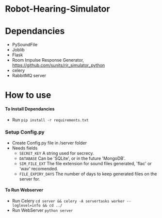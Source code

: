 # Robot-Hearing-Simulator


# Dependancies
- PySoundFile
- Joblib
- Flask
- Room Impulse Response Generator, https://github.com/sunits/rir_simulator_python
- celery
- RabbitMQ server

# How to use
#### To Install Dependancies
- Run `pip install -r requirements.txt`

### Setup Config.py
- Create Config.py file in /server folder
- Needs fields
    - ``` SECRET_KEY ``` A string used for secrecy.
    - ``` DATABASE ``` Can be 'SQLite', or in the future 'MongoDB'.
    - ``` SIM_FILE_EXT ``` The file extension for sound files generated, 'flac' or 'wav' recomended.
    - ``` FILE_EXPIRY_DAYS ``` The number of days to keep generated files on the server for.

#### To Run Webserver
- Run Celery `cd server && celery -A servertasks worker --loglevel=info && cd ../`
- Run WebServer `python server`
